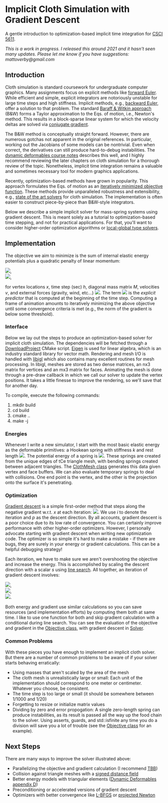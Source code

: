 # Implicit Cloth Simulation with Gradient Descent

A gentle introduction to optimization-based implicit time integration for [CSCI 5611](https://umtc.catalog.prod.coursedog.com/courses/8103481).

_This is a work in progress. I released this around 2021 and it hasn't seen many updates. Please let me know if you have suggestions: mattoverby@gmail.com_

## Introduction

Cloth simulation is standard coursework for undergraduate computer graphics.
Many assignments focus on explicit methods like [forward Euler](https://en.wikipedia.org/wiki/Euler_method).
While efficient and simple, explicit integrators are notoriously unstable for large time steps and high stiffness.
Implicit methods, e.g., [backward Euler](https://en.wikipedia.org/wiki/Backward_Euler_method), offer a solution to that problem.
The standard [Baraff & Witkin approach](https://doi.org/10.1145/280814.280821) (B&W) forms a Taylor approximation to the Eqs. of motion, i.e., Newton's method.
This results in a block-sparse linear system for which the velocity deltas are solved via [conjugate gradient](https://www.cs.cmu.edu/~quake-papers/painless-conjugate-gradient.pdf).

The B&W method is conceptually straight forward. However, there are numerous gotchas not apparent in the original references.
In particular, working out the Jacobians of some models can be nontrivial. Even when correct, the derivatives can still produce hard-to-debug instabilities.
The [dynamic deformables course notes](https://doi.org/10.1145/3388769.3407490) describes this well, and I highly recommend reviewing the later chapters on cloth simulation for a thorough review of the topic.
Nonetheless, implicit time integration remains a valuable and sometimes necessary tool for modern graphics applications.

Recently, optimization-based methods have grown in popularity. This approach formulates the Eqs. of motion as an [iteratively minimized objective function](https://en.wikipedia.org/wiki/Optimization_problem).
These methods provide unparalleled robustness and extensibility, e.g., [state of the art solvers](https://doi.org/10.1145/3450626.3459767) for cloth simulation.
The implementation is often easier to construct piece-by-piece than B&W-style integrators.

Below we describe a simple implicit solver for mass-spring systems using gradient descent.
This is meant solely as a tutorial to optimization-based time stepping, and not for practical applications.
For that, you'll want to consider higher-order optimization algorithms or [local-global type solvers](https://github.com/alecjacobson/computer-graphics-mass-spring-systems).

## Implementation

The objective we aim to minimize is the sum of internal elastic energy potentials plus a quadratic penalty of linear momentum:

<img src="https://render.githubusercontent.com/render/math?math=\bar{x} = x %2B hv %2B h^2 M^{-1} f_{ext}">, <br/>
<img src="https://render.githubusercontent.com/render/math?math=g(x) = \frac{1}{2h^2}\|M^{1/2}(x-\bar{x})\|^2 %2B \sum E(x)">,

for vertex locations *x*, time step (sec) *h*, diagonal mass matrix *M*, velocities *v*, and external forces (gravity, wind, etc...)
<img src="https://render.githubusercontent.com/render/math?math=f_{ext}">. The term <img src="https://render.githubusercontent.com/render/math?math=\bar{x}"> is the *explicit predictor*
that is computed at the beginning of the time step. Computing a frame of animation amounts to iteratively minimizing the above objective until some convergence criteria is met
(e.g., the norm of the gradient is below some threshold).

### Interface

Below we lay out the steps to produce an optimization-based solver for implicit cloth simulation.
The dependencies will be fetched through a [DownloadProject](https://github.com/Crascit/DownloadProject) CMake script.
[Eigen](https://eigen.tuxfamily.org) is used for linear algebra, which is an industry standard library for vector math.
Rendering and mesh I/O is handled with [libigl](https://libigl.github.io) which also contains many excellent routines for mesh processing.
In libigl, meshes are stored as two dense matrices, an nx3 matrix for vertices and an mx3 matrix for faces.
Animating the mesh is done through a pre-draw callback in which we call our solver to update the vertex positions.
It takes a little finesse to improve the rendering, so we'll save that for another day.

To compile, execute the following commands:
1. mkdir build
2. cd build
3. cmake ..
4. make -j

### Energies

Whenever I write a new simulator, I start with the most basic elastic energy as the deformable primitives: a Hookean spring with stiffness *k* and rest length <img src="https://render.githubusercontent.com/render/math?math=\ell">. The potential energy of a spring is <img src="https://render.githubusercontent.com/render/math?math=(k/2)(\|x_a-x_b\|-\ell)^2">.
These springs are created from the unique edges of tCe triangle mesh, with bending springs created between adjacent triangles.
The [ClothMesh class](src/ClothMesh.hpp) generates this data given vertex and face buffers.
We can also evaluate temporary springs to deal with collisions. One end point is the vertex, and the other is the projection onto the surface it's penetrating.

### Optimization

[Gradient descent](https://en.wikipedia.org/wiki/Gradient_descent) is a simple first-order method that steps along the negative gradient w.r.t. *x* at each iteration: <img src="https://render.githubusercontent.com/render/math?math=p = -\nabla g(x^i)">. We use *i* to denote the iteration and *p* as the descent direction. By all accounts, gradient descent is a poor choice due to its low rate of convergence. You can certainly improve performance with other higher-order optimizers. However, I personally advocate starting with gradient descent when writing new optimization code. The optimizer is so simple it's hard to make a mistake - if there are bugs, they are surely in your energy or gradient calculations. This can be a helpful debugging strategy!

Each iteration, we have to make sure we aren't overshooting the objective and increase the energy. This is accomplished by scaling the descent direction with a scalar *s* using [line search](https://en.wikipedia.org/wiki/Line_search). All together, an iteration of gradient descent involves:

<img src="https://render.githubusercontent.com/render/math?math=p = -\nabla g(x^i)">,<br>
<img src="https://render.githubusercontent.com/render/math?math=s = linesearch(x^i, p)">,<br>
<img src="https://render.githubusercontent.com/render/math?math=x^{i %2B 1} = x^i %2B s * p">.

Both energy and gradient use similar calculations so you can save resources (and implementation efforts) by computing them both at same time. I like to use one function for both and skip gradient calculation with a conditional during line search. You can see the evaluation of the objective and gradient in the [Objective class](src/Objective.hpp), with gradient descent in [Solver](src/Solver.hpp).

### Common Problems
With these pieces you have enough to implement an implicit cloth solver. But there are a number of common problems to be aware of if your solver starts behaving erratically:
- Using masses that aren't scaled by the area of the mesh
- The cloth mesh is unrealistically large or small: Each unit of the implementation should correspond to one meter or centimeter. Whatever you choose, be consistent.
- The time step is too large or small (it should be somewhere between 1/1000 and 1/20)
- Forgetting to resize or initialize matrix values
- Dividing by zero and error propogation: A single zero-length spring can produce instabilities, as its result is passed all the way up the food chain to the solver. Using asserts, guards, and std::isfinite any time you do a division will save you a lot of trouble (see the [Objective class](src/Objective.hpp) for an example).

## Next Steps

There are many ways to improve the solver illustrated above:
- Parallelizing the objective and gradient calculation (I recommend [TBB](https://software.intel.com/en-us/oneapi/onetbb))
- Collision against triangle meshes with a [signed distance field](https://github.com/InteractiveComputerGraphics/TriangleMeshDistance)
- Better energy models with triangular elements ([Dynamic Deformables appendix D](https://doi.org/10.1145/3388769.3407490))
- Preconditioning or accelerated versions of gradient descent
- Optimizers with better convergence like [L-BFGS](https://en.wikipedia.org/wiki/Limited-memory_BFGS) or [projected Newton](https://doi.org/10.1145/1073368.1073394)
